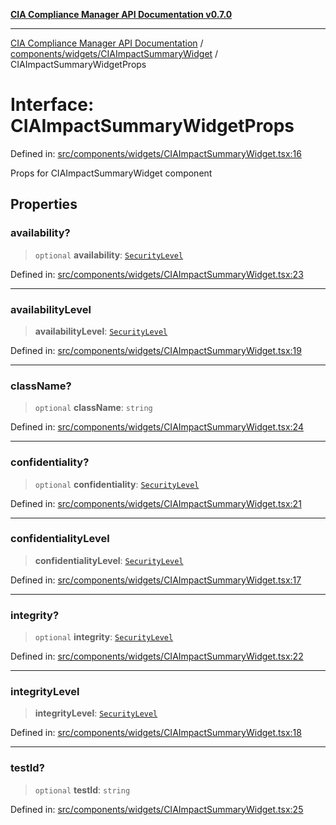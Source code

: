 [**CIA Compliance Manager API Documentation v0.7.0**](../../../../README.md)

***

[CIA Compliance Manager API Documentation](../../../../modules.md) / [components/widgets/CIAImpactSummaryWidget](../README.md) / CIAImpactSummaryWidgetProps

# Interface: CIAImpactSummaryWidgetProps

Defined in: [src/components/widgets/CIAImpactSummaryWidget.tsx:16](https://github.com/Hack23/cia-compliance-manager/blob/a904e43458f81faf7066f9da9fc149cc9f6e236d/src/components/widgets/CIAImpactSummaryWidget.tsx#L16)

Props for CIAImpactSummaryWidget component

## Properties

### availability?

> `optional` **availability**: [`SecurityLevel`](../../../../types/cia/type-aliases/SecurityLevel.md)

Defined in: [src/components/widgets/CIAImpactSummaryWidget.tsx:23](https://github.com/Hack23/cia-compliance-manager/blob/a904e43458f81faf7066f9da9fc149cc9f6e236d/src/components/widgets/CIAImpactSummaryWidget.tsx#L23)

***

### availabilityLevel

> **availabilityLevel**: [`SecurityLevel`](../../../../types/cia/type-aliases/SecurityLevel.md)

Defined in: [src/components/widgets/CIAImpactSummaryWidget.tsx:19](https://github.com/Hack23/cia-compliance-manager/blob/a904e43458f81faf7066f9da9fc149cc9f6e236d/src/components/widgets/CIAImpactSummaryWidget.tsx#L19)

***

### className?

> `optional` **className**: `string`

Defined in: [src/components/widgets/CIAImpactSummaryWidget.tsx:24](https://github.com/Hack23/cia-compliance-manager/blob/a904e43458f81faf7066f9da9fc149cc9f6e236d/src/components/widgets/CIAImpactSummaryWidget.tsx#L24)

***

### confidentiality?

> `optional` **confidentiality**: [`SecurityLevel`](../../../../types/cia/type-aliases/SecurityLevel.md)

Defined in: [src/components/widgets/CIAImpactSummaryWidget.tsx:21](https://github.com/Hack23/cia-compliance-manager/blob/a904e43458f81faf7066f9da9fc149cc9f6e236d/src/components/widgets/CIAImpactSummaryWidget.tsx#L21)

***

### confidentialityLevel

> **confidentialityLevel**: [`SecurityLevel`](../../../../types/cia/type-aliases/SecurityLevel.md)

Defined in: [src/components/widgets/CIAImpactSummaryWidget.tsx:17](https://github.com/Hack23/cia-compliance-manager/blob/a904e43458f81faf7066f9da9fc149cc9f6e236d/src/components/widgets/CIAImpactSummaryWidget.tsx#L17)

***

### integrity?

> `optional` **integrity**: [`SecurityLevel`](../../../../types/cia/type-aliases/SecurityLevel.md)

Defined in: [src/components/widgets/CIAImpactSummaryWidget.tsx:22](https://github.com/Hack23/cia-compliance-manager/blob/a904e43458f81faf7066f9da9fc149cc9f6e236d/src/components/widgets/CIAImpactSummaryWidget.tsx#L22)

***

### integrityLevel

> **integrityLevel**: [`SecurityLevel`](../../../../types/cia/type-aliases/SecurityLevel.md)

Defined in: [src/components/widgets/CIAImpactSummaryWidget.tsx:18](https://github.com/Hack23/cia-compliance-manager/blob/a904e43458f81faf7066f9da9fc149cc9f6e236d/src/components/widgets/CIAImpactSummaryWidget.tsx#L18)

***

### testId?

> `optional` **testId**: `string`

Defined in: [src/components/widgets/CIAImpactSummaryWidget.tsx:25](https://github.com/Hack23/cia-compliance-manager/blob/a904e43458f81faf7066f9da9fc149cc9f6e236d/src/components/widgets/CIAImpactSummaryWidget.tsx#L25)
